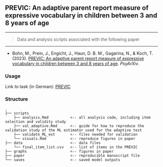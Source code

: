 ## PREVIC: An adaptive parent report measure of expressive vocabulary in children between 3 and 8 years of age

------------------------------------------------------------------------

> Data and analysis scripts associated with the following paper

------------------------------------------------------------------------

-   Bohn, M., Prein, J., Engicht, J., Haun, D. B. M., Gagarina, N., & Koch, T. (2023). [PREVIC: An adaptive parent report measure of expressive vocabulary in children between 3 and 8 years of age](https://psyarxiv.com/hvncp). *PsyArXiv*.

### Usage

Link to task (in German): [PREVIC](https://ccp-odc.eva.mpg.de/previc-demo/)

### Structure

```         
.
├── scripts
    ├── analysis.Rmd          <-- all analysis code, including item selection and validity study
    ├── val_adaptive.Rmd      <-- guide for how to reproduce the validation study of the ML estimator used for the adaptive test
    ├── validate_ML_est       <-- files needed for validation
    └── visuals.Rmd           <-- reproduce figures in paper
├── data                      <-- data files
    └── final_item_list.csv   <-- list of items in the PREVIC
├── graphs                    <-- figures in paper
├── paper                     <-- reproducible manuscript file
└── saves                     <-- saved model outputs
```

